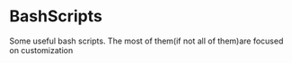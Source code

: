 # BashScripts
Some useful bash scripts. The most of them(if not all of them)are focused on customization
